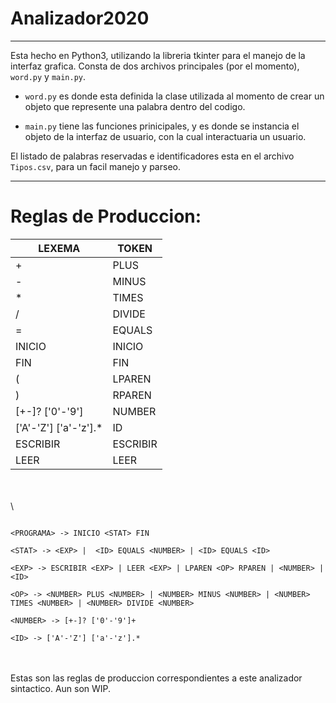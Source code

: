 # Analizador2020

---

Esta hecho en Python3, utilizando la libreria tkinter para el manejo de la interfaz grafica. 
Consta de dos archivos principales (por el momento), `word.py` y `main.py`.


+ `word.py` es donde esta definida la clase utilizada al momento de crear un objeto que represente
una palabra dentro del codigo.

+ `main.py` tiene las funciones prinicipales, y es donde se instancia el objeto de la interfaz de usuario,
con la cual interactuaria un usuario.
  
El listado de palabras reservadas e identificadores esta en el archivo `Tipos.csv`, para un facil manejo
y parseo.


---

# Reglas de Produccion:





| LEXEMA   | TOKEN |
|----------|-------|
| +        |    PLUS   |
| -        |   MINUS    |
| *        |    TIMES   |
| /        |    DIVIDE   |
| =       |    EQUALS   |
| INICIO   |    INICIO   |
| FIN      |    FIN   |
| (      |    LPAREN   |
| )      |    RPAREN   |
| [+-]? ['0'-'9']       |    NUMBER   |
| ['A'-'Z'] ['a'-'z'].*   |    ID   |
| ESCRIBIR |  ESCRIBIR     |
| LEER     |   LEER    |

\
\
\
```

<PROGRAMA> -> INICIO <STAT> FIN

<STAT> -> <EXP> |  <ID> EQUALS <NUMBER> | <ID> EQUALS <ID>

<EXP> -> ESCRIBIR <EXP> | LEER <EXP> | LPAREN <OP> RPAREN | <NUMBER> | <ID>

<OP> -> <NUMBER> PLUS <NUMBER> | <NUMBER> MINUS <NUMBER> | <NUMBER> TIMES <NUMBER> | <NUMBER> DIVIDE <NUMBER> 

<NUMBER> -> [+-]? ['0'-'9']+

<ID> -> ['A'-'Z'] ['a'-'z'].*

```

\
\
Estas son las reglas de produccion correspondientes a este analizador sintactico. Aun son WIP.
